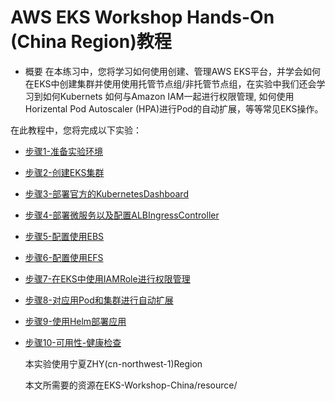 # AWS EKS Workshop Hands-On (China Region)教程
* 概要
    在本练习中，您将学习如何使用创建、管理AWS EKS平台，并学会如何在EKS中创建集群并使用使用托管节点组/非托管节点组，在实验中我们还会学习到如何Kubernets 如何与Amazon IAM一起进行权限管理, 如何使用Horizental Pod Autoscaler (HPA)进行Pod的自动扩展，等等常见EKS操作。
    
 在此教程中，您将完成以下实验：
  * [步骤1-准备实验环境](步骤1-准备实验环境.md)
  * [步骤2-创建EKS集群](步骤2-创建EKS集群.md)
  * [步骤3-部署官方的KubernetesDashboard](步骤3-部署官方的KubernetesDashboard.md)
  * [步骤4-部署微服务以及配置ALBIngressController](步骤4-部署微服务以及配置ALBIngressController.md) 
  * [步骤5-配置使用EBS](步骤5-配置使用EBS.md)
  * [步骤6-配置使用EFS](步骤6-配置使用EFS.md)
  * [步骤7-在EKS中使用IAMRole进行权限管理](步骤7-在EKS中使用IAMRole进行权限管理.md)
  * [步骤8-对应用Pod和集群进行自动扩展](步骤8-对应用Pod和集群进行自动扩展.md)
  * [步骤9-使用Helm部署应用](步骤9-使用Helm部署应用.md)
  * [步骤10-可用性-健康检查](步骤10-可用性-健康检查.md)
  
    本实验使用宁夏ZHY(cn-northwest-1)Region
    
    本文所需要的资源在EKS-Workshop-China/resource/
 
